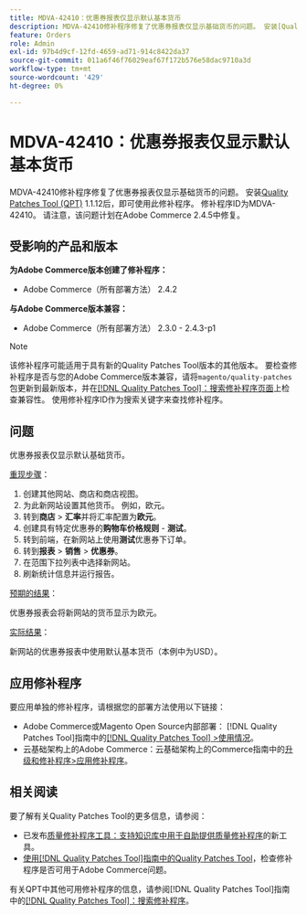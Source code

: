 ```yaml
---
title: MDVA-42410：优惠券报表仅显示默认基本货币
description: MDVA-42410修补程序修复了优惠券报表仅显示基础货币的问题。 安装[Quality Patches Tool (QPT)](https://experienceleague.adobe.com/zh-hans/docs/commerce-operations/tools/quality-patches-tool/quality-patches-tool-to-self-serve-quality-patches) 1.1.12后，即可使用此修补程序。 修补程序ID为MDVA-42410。 请注意，该问题计划在Adobe Commerce 2.4.5中修复。
feature: Orders
role: Admin
exl-id: 97b4d9cf-12fd-4659-ad71-914c8422da37
source-git-commit: 011a6f46f76029eaf67f172b576e58dac9710a3d
workflow-type: tm+mt
source-wordcount: '429'
ht-degree: 0%

---
```


# MDVA-42410：优惠券报表仅显示默认基本货币

MDVA-42410修补程序修复了优惠券报表仅显示基础货币的问题。 安装[Quality Patches Tool (QPT)](https://experienceleague.adobe.com/zh-hans/docs/commerce-operations/tools/quality-patches-tool/quality-patches-tool-to-self-serve-quality-patches) 1.1.12后，即可使用此修补程序。 修补程序ID为MDVA-42410。 请注意，该问题计划在Adobe Commerce 2.4.5中修复。

## 受影响的产品和版本

**为Adobe Commerce版本创建了修补程序：**

* Adobe Commerce（所有部署方法） 2.4.2

**与Adobe Commerce版本兼容：**

* Adobe Commerce（所有部署方法） 2.3.0 - 2.4.3-p1

>[!NOTE]
>
>该修补程序可能适用于具有新的Quality Patches Tool版本的其他版本。 要检查修补程序是否与您的Adobe Commerce版本兼容，请将`magento/quality-patches`包更新到最新版本，并在[[!DNL Quality Patches Tool]：搜索修补程序页面](https://experienceleague.adobe.com/zh-hans/docs/commerce-operations/tools/quality-patches-tool/quality-patches-tool-to-self-serve-quality-patches)上检查兼容性。 使用修补程序ID作为搜索关键字来查找修补程序。

## 问题

优惠券报表仅显示默认基础货币。

<u>重现步骤</u>：

1. 创建其他网站、商店和商店视图。
1. 为此新网站设置其他货币。 例如，欧元。
1. 转到&#x200B;**商店** > **汇率**&#x200B;并将汇率配置为&#x200B;**欧元**。
1. 创建具有特定优惠券的&#x200B;**购物车价格规则** - **测试**。
1. 转到前端，在新网站上使用&#x200B;**测试**&#x200B;优惠券下订单。
1. 转到&#x200B;**报表** > **销售** > **优惠券**。
1. 在范围下拉列表中选择新网站。
1. 刷新统计信息并运行报告。

<u>预期的结果</u>：

优惠券报表会将新网站的货币显示为欧元。

<u>实际结果</u>：

新网站的优惠券报表中使用默认基本货币（本例中为USD）。

## 应用修补程序

要应用单独的修补程序，请根据您的部署方法使用以下链接：

* Adobe Commerce或Magento Open Source内部部署： [!DNL Quality Patches Tool]指南中的[[!DNL Quality Patches Tool] >使用情况](/help/tools/quality-patches-tool/usage.md)。
* 云基础架构上的Adobe Commerce：云基础架构上的Commerce指南中的[升级和修补程序>应用修补程序](https://experienceleague.adobe.com/docs/commerce-cloud-service/user-guide/develop/upgrade/apply-patches.html?lang=zh-Hans)。

## 相关阅读

要了解有关Quality Patches Tool的更多信息，请参阅：

* 已发布[质量修补程序工具：支持知识库中用于自助提供质量修补程序](https://experienceleague.adobe.com/zh-hans/docs/commerce-operations/tools/quality-patches-tool/quality-patches-tool-to-self-serve-quality-patches)的新工具。
* [使用[!DNL Quality Patches Tool]指南中的Quality Patches Tool](/help/tools/quality-patches-tool/patches-available-in-qpt/check-patch-for-magento-issue-with-magento-quality-patches.md)，检查修补程序是否可用于Adobe Commerce问题。

有关QPT中其他可用修补程序的信息，请参阅[!DNL Quality Patches Tool]指南中的[[!DNL Quality Patches Tool]：搜索修补程序](https://experienceleague.adobe.com/tools/commerce-quality-patches/index.html?lang=zh-Hans)。
